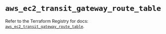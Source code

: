 # `aws_ec2_transit_gateway_route_table`

Refer to the Terraform Registry for docs: [`aws_ec2_transit_gateway_route_table`](https://registry.terraform.io/providers/hashicorp/aws/6.6.0/docs/resources/ec2_transit_gateway_route_table).
